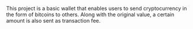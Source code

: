 This project is a basic wallet that enables users to send cryptocurrency in the form of bitcoins to others. Along with the original value, a certain amount is also sent as transaction fee.